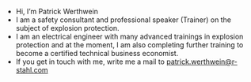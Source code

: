 - Hi, I’m Patrick Werthwein
- I am a safety consultant and professional speaker (Trainer) on the subject of explosion protection.
- I am an electrical engineer with many advanced trainings in explosion protection and at the moment, I am also completing further training to become a certified technical business economist.
- If you get in touch with me, write me a mail to patrick.werthwein@r-stahl.com

<!---
Werthwein/Werthwein is a ✨ special ✨ repository because its `README.md` (this file) appears on your GitHub profile.
You can click the Preview link to take a look at your changes.
--->
